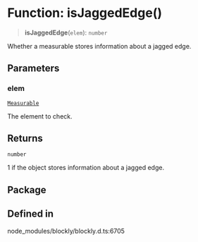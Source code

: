 # Function: isJaggedEdge()

> **isJaggedEdge**(`elem`): `number`

Whether a measurable stores information about a jagged edge.

## Parameters

### elem

[`Measurable`](../../../classes/Measurable.md)

The element to check.

## Returns

`number`

1 if the object stores information about a jagged edge.

## Package

## Defined in

node_modules/blockly/blockly.d.ts:6705
